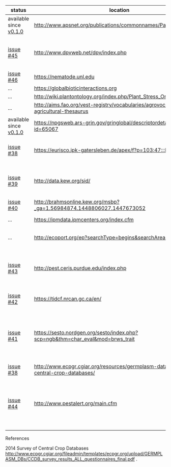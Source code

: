 
status | location | description
--- | --- | ---
available since [v0.1.0](../../releases/v0.1.0) | http://www.apsnet.org/publications/commonnames/Pages/Potato.aspx | American Phytopathological Society Common Names Diseases
[issue #45](https://github.com/jhpoelen/samara/issues/45) | http://www.dpvweb.net/dpv/index.php | Over 400 individual descriptions of plant viruses or virus groups are provided. Nos 1-354 were originally published in paper form by the Association of Applied Biologists (AAB) between 1970 and 1989 ...
[issue #46](https://github.com/jhpoelen/samara/issues/46) | https://nematode.unl.edu | Nematology Lab at UNL University of Nebraska-Lincoln
... | https://globalbioticinteractions.org | species associations
... | http://wiki.plantontology.org/index.php/Plant_Stress_Ontology | PSDO
... | http://aims.fao.org/vest-registry/vocabularies/agrovoc-multilingual-agricultural-thesaurus | AGROVOC AGROVOC Multilingual agricultural thesaurus
available since [v0.1.0](../../releases/v0.1.0) | https://npgsweb.ars-grin.gov/gringlobal/descriptordetail.aspx?id=65067 | U.S. National Plant Germplasm System ars-grin
[issue #38](https://github.com/jhpoelen/samara/issues/38) | https://eurisco.ipk-gatersleben.de/apex/f?p=103:47:::NO: | EURISCO - European crop data dump available at https://eurisco.ipk-gatersleben.de/apex/EURISCO_WEB.download_file?p_id=67 
[issue #39](https://github.com/jhpoelen/samara/issues/39) | http://data.kew.org/sid/ | Seed Information Database — SID at Kew Gardens traits like Taxonomy, Storage Behaviour, Mean 1000 Seed Weight, Seed Dispersal, Germination, Oil Content, Protein Content, Morphology, Salt Tolerance
[issue #40](https://github.com/jhpoelen/samara/issues/40) | http://brahmsonline.kew.org/msbp?_ga=1.56984874.1448806027.1447673052 | The Millennium Seed Bank Partnership includes Seed accession data and Germination test data 
... | https://ipmdata.ipmcenters.org/index.cfm | Search the Integrated Pest Management database for commodities grown in the United States
... | http://ecoport.org/ep?searchType=begins&searchAreaCriteria=DP | EcoPort provides a data hub that provides open access to ecological knowledge. Link provides records of plant disease
[issue #43](https://github.com/jhpoelen/samara/issues/43) | http://pest.ceris.purdue.edu/index.php | National Agricultural Pest Information System (NAPIS):  Public Access Site Host:  U.S. Department of Agriculture, Animal and Plant Health Inspection Service; Purdue University, Entomology Department, Center for Environmental and Regulatory Information Systems
[issue #42](https://github.com/jhpoelen/samara/issues/42) | https://tidcf.nrcan.gc.ca/en/ | Natural Resources Canada. Canadian Forest Service. Scope: Trees, insects and diseases of Canada's forests (TIDCF)
[issue #41](https://github.com/jhpoelen/samara/issues/41) | https://sesto.nordgen.org/sesto/index.php?scp=ngb&thm=char_eval&mod=brws_trait | SESTO is a genebank management tool developed by the Nordic Gene Bank (today Nordic Genetic Resource Center, NordGen). The application has gradually been developed into a more generic PGR information system and is now adopted for management and presentation of data from other genebanks in other parts of the world. This work is still in progress. 
[issue #38](https://github.com/jhpoelen/samara/issues/38) | http://www.ecpgr.cgiar.org/resources/germplasm-databases/ecpgr-central-crop-databases/ | meta-database of central crop databases (see [ecpgr-central-crop-databases.tsv](./src/main/resources/org/planteome/samara/ecpgr-central-crop-databases.tsv)
[issue #44](https://github.com/jhpoelen/samara/issues/44) | http://www.pestalert.org/main.cfm |  North American Plant Protection Organization's (NAPPO) Phytosanitary Alert System! The Phytosanitary Alert System (PAS) provides up-to-date information on plant pest situations of significance to North America. This system is intended to facilitate awareness, detection, prevention and management of exotic pest species in North America. 


References 

2014 Survey of Central Crop Databases http://www.ecpgr.cgiar.org/fileadmin/templates/ecpgr.org/upload/GERMPLASM_DBs/CCDB_survey_results_ALL_questionnaires_final.pdf .
